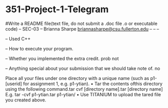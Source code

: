 # 351-Project-1-Telegram

#Write a README file(text file, do not submit a .doc file .o or executable code)
– SEC-03
– Brianna Sharpe briannasharpe@csu.fullerton.edu
– 
– 
– 

– Used C++

– How to execute your program.


– Whether you implemented the extra credit.
prob not

– Anything special about your submission that we should take note of.
no



Place all your files under one directory with a unique name (such as p1-[userid] for
assignment 1, e.g. p1-ytian).
• Tar the contents ofthis directory using the following command.tar cvf [directory
name].tar
[directory name] E.g. tar -cvf p1-ytian.tar p1-ytian/
• Use TITANIUM to upload the tared file you created above.